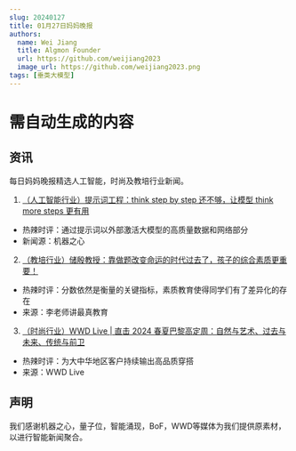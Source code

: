 ```yaml
---
slug: 20240127
title: 01月27日妈妈晚报
authors:
  name: Wei Jiang
  title: Algmon Founder
  url: https://github.com/weijiang2023
  image_url: https://github.com/weijiang2023.png
tags: [垂类大模型]
---
```


# 需自动生成的内容
## 资讯
每日妈妈晚报精选人工智能，时尚及教培行业新闻。

1. [（人工智能行业）提示词工程：think step by step 还不够，让模型 think more steps 更有用](https://mp.weixin.qq.com/s/3mdDYQI0WYgIpctyK6q2PA)
* 热辣时评：通过提示词以外部激活大模型的高质量数据和网络部分
* 新闻源：机器之心

2. [（教培行业）储殷教授：靠做题改变命运的时代过去了，孩子的综合素质更重要！](https://new.qq.com/rain/a/20240127A07TUL00)
* 热辣时评：分数依然是衡量的关键指标，素质教育使得同学们有了差异化的存在
* 来源：李老师讲最真教育

3. [（时尚行业）WWD Live | 直击 2024 春夏巴黎高定周：自然与艺术、过去与未来、传统与前卫](https://mp.weixin.qq.com/s/kvaGolKvv9k--nZ9LUPWzw)
* 热辣时评：为大中华地区客户持续输出高品质穿搭
* 来源：WWD Live

## 声明

我们感谢机器之心，量子位，智能涌现，BoF，WWD等媒体为我们提供原素材，以进行智能新闻聚合。
